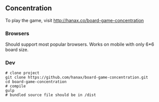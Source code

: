 ## Concentration
To play the game, visit http://hanax.co/board-game-concentration

### Browsers
Should support most popular browsers. Works on mobile with only 6*6 board size.

### Dev

```shell
# clone project
git clone https://github.com/hanax/board-game-concentration.git
cd board-game-concentration
# compile
gulp
# bundled source file should be in /dist
```
